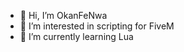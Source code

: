 - 👋 Hi, I’m OkanFeNwa
- 👀 I’m interested in scripting for FiveM
- 🌱 I’m currently learning Lua

<!---
OkanFeNwa/OkanFeNwa is a ✨ special ✨ repository because its `README.md` (this file) appears on your GitHub profile.
You can click the Preview link to take a look at your changes.
--->
